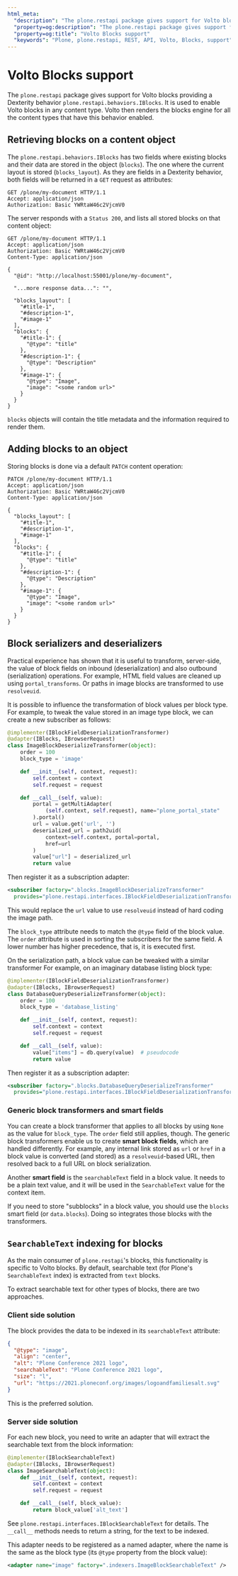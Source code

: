 ```yaml
---
html_meta:
  "description": "The plone.restapi package gives support for Volto blocks providing a Dexterity behavior plone.restapi.behaviors.IBlocks."
  "property=og:description": "The plone.restapi package gives support for Volto blocks providing a Dexterity behavior plone.restapi.behaviors.IBlocks."
  "property=og:title": "Volto Blocks support"
  "keywords": "Plone, plone.restapi, REST, API, Volto, Blocks, support"
---
```


# Volto Blocks support

The `plone.restapi` package gives support for Volto blocks providing a Dexterity behavior `plone.restapi.behaviors.IBlocks`.
It is used to enable Volto blocks in any content type.
Volto then renders the blocks engine for all the content types that have this behavior enabled.


## Retrieving blocks on a content object

The `plone.restapi.behaviors.IBlocks` has two fields where existing blocks and their data are stored in the object (`blocks`).
The one where the current layout is stored (`blocks_layout`).
As they are fields in a Dexterity behavior, both fields will be returned in a `GET` request as attributes:

```http
GET /plone/my-document HTTP/1.1
Accept: application/json
Authorization: Basic YWRtaW46c2VjcmV0
```

The server responds with a `Status 200`, and lists all stored blocks on that content object:

```http
GET /plone/my-document HTTP/1.1
Accept: application/json
Authorization: Basic YWRtaW46c2VjcmV0
Content-Type: application/json

{
  "@id": "http://localhost:55001/plone/my-document",

  "...more response data...": "",

  "blocks_layout": [
    "#title-1",
    "#description-1",
    "#image-1"
  ],
  "blocks": {
    "#title-1": {
      "@type": "title"
    },
    "#description-1": {
      "@type": "Description"
    },
    "#image-1": {
      "@type": "Image",
      "image": "<some random url>"
    }
  }
}
```

`blocks` objects will contain the title metadata and the information required to render them.


## Adding blocks to an object

Storing blocks is done via a default `PATCH` content operation:

```http
PATCH /plone/my-document HTTP/1.1
Accept: application/json
Authorization: Basic YWRtaW46c2VjcmV0
Content-Type: application/json

{
  "blocks_layout": [
    "#title-1",
    "#description-1",
    "#image-1"
  ],
  "blocks": {
    "#title-1": {
      "@type": "title"
    },
    "#description-1": {
      "@type": "Description"
    },
    "#image-1": {
      "@type": "Image",
      "image": "<some random url>"
    }
  }
}
```


## Block serializers and deserializers

Practical experience has shown that it is useful to transform, server-side, the value of block fields on inbound (deserialization) and also outbound (serialization) operations.
For example, HTML field values are cleaned up using `portal_transforms`.
Or paths in image blocks are transformed to use `resolveuid`.

It is possible to influence the transformation of block values per block type.
For example, to tweak the value stored in an image type block, we can create a new subscriber as follows:

```python
@implementer(IBlockFieldDeserializationTransformer)
@adapter(IBlocks, IBrowserRequest)
class ImageBlockDeserializeTransformer(object):
    order = 100
    block_type = 'image'

    def __init__(self, context, request):
        self.context = context
        self.request = request

    def __call__(self, value):
        portal = getMultiAdapter(
            (self.context, self.request), name="plone_portal_state"
        ).portal()
        url = value.get('url', '')
        deserialized_url = path2uid(
            context=self.context, portal=portal,
            href=url
        )
        value["url"] = deserialized_url
        return value
```

Then register it as a subscription adapter:

```xml
<subscriber factory=".blocks.ImageBlockDeserializeTransformer"
  provides="plone.restapi.interfaces.IBlockFieldDeserializationTransformer"/>
```

This would replace the `url` value to use `resolveuid` instead of hard coding the image path.

The `block_type` attribute needs to match the `@type` field of the block value.
The `order` attribute is used in sorting the subscribers for the same field.
A lower number has higher precedence, that is, it is executed first.

On the serialization path, a block value can be tweaked with a similar transformer
For example, on an imaginary database listing block type:

```python
@implementer(IBlockFieldDeserializationTransformer)
@adapter(IBlocks, IBrowserRequest)
class DatabaseQueryDeserializeTransformer(object):
    order = 100
    block_type = 'database_listing'

    def __init__(self, context, request):
        self.context = context
        self.request = request

    def __call__(self, value):
        value["items"] = db.query(value)  # pseudocode
        return value
```

Then register it as a subscription adapter:

```xml
<subscriber factory=".blocks.DatabaseQueryDeserializeTransformer"
  provides="plone.restapi.interfaces.IBlockFieldDeserializationTransformer"/>
```


### Generic block transformers and smart fields

You can create a block transformer that applies to all blocks by using `None` as the value for `block_type`.
The `order` field still applies, though.
The generic block transformers enable us to create **smart block fields**, which are handled differently.
For example, any internal link stored as `url` or `href` in a block value is converted (and stored) as a `resolveuid`-based URL, then resolved back to a full URL on block serialization.

Another **smart field** is the `searchableText` field in a block value.
It needs to be a plain text value, and it will be used in the `SearchableText` value for the context item.

If you need to store "subblocks" in a block value, you should use the `blocks` smart field (or `data.blocks`).
Doing so integrates those blocks with the transformers.


## `SearchableText` indexing for blocks

As the main consumer of `plone.restapi`'s blocks, this functionality is specific to Volto blocks.
By default, searchable text (for Plone's `SearchableText` index) is extracted from `text` blocks.

To extract searchable text for other types of blocks, there are two approaches.


### Client side solution

The block provides the data to be indexed in its `searchableText` attribute:

```json
{
  "@type": "image",
  "align": "center",
  "alt": "Plone Conference 2021 logo",
  "searchableText": "Plone Conference 2021 logo",
  "size": "l",
  "url": "https://2021.ploneconf.org/images/logoandfamiliesalt.svg"
}
```

This is the preferred solution.


### Server side solution

For each new block, you need to write an adapter that will extract the searchable text from the block information:

```python
@implementer(IBlockSearchableText)
@adapter(IBlocks, IBrowserRequest)
class ImageSearchableText(object):
    def __init__(self, context, request):
        self.context = context
        self.request = request

    def __call__(self, block_value):
        return block_value['alt_text']
```

See `plone.restapi.interfaces.IBlockSearchableText` for details.
The `__call__` methods needs to return a string, for the text to be indexed.

This adapter needs to be registered as a named adapter, where the name is the same as the block type (its `@type` property from the block value):

```xml
<adapter name="image" factory=".indexers.ImageBlockSearchableText" />
```
